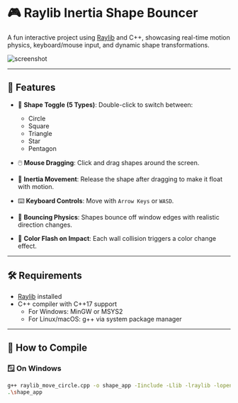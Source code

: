 # 🎮 Raylib Inertia Shape Bouncer

A fun interactive project using [Raylib](https://www.raylib.com/) and C++, showcasing real-time motion physics, keyboard/mouse input, and dynamic shape transformations.

![screenshot](screenshot.gif) <!-- Replace with actual gif or image -->

---

## 🧠 Features

- 🔄 **Shape Toggle (5 Types)**: Double-click to switch between:
  - Circle
  - Square
  - Triangle
  - Star
  - Pentagon

- 🖱️ **Mouse Dragging**: Click and drag shapes around the screen.
- 🚀 **Inertia Movement**: Release the shape after dragging to make it float with motion.
- ⌨️ **Keyboard Controls**: Move with `Arrow Keys` or `WASD`.
- 🧱 **Bouncing Physics**: Shapes bounce off window edges with realistic direction changes.
- 🌈 **Color Flash on Impact**: Each wall collision triggers a color change effect.

---

## 🛠️ Requirements

- [Raylib](https://github.com/raysan5/raylib) installed
- C++ compiler with C++17 support
  - For Windows: MinGW or MSYS2
  - For Linux/macOS: g++ via system package manager

---

## 🚀 How to Compile

### 🪟 On Windows

```bash
g++ raylib_move_circle.cpp -o shape_app -Iinclude -Llib -lraylib -lopengl32 -lgdi32 -lwinmm
.\shape_app
